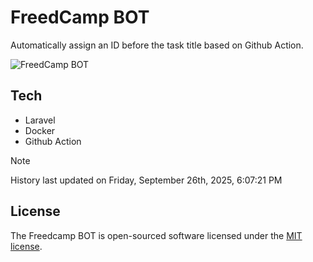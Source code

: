 # FreedCamp BOT

Automatically assign an ID before the task title based on Github Action.

![FreedCamp BOT](https://repository-images.githubusercontent.com/737932867/7d34798b-2680-471c-b089-a78a718d3d6a)

## Tech

- Laravel
- Docker
- Github Action

> [!NOTE]  
> History last updated on Friday, September 26th, 2025, 6:07:21 PM

## License

The Freedcamp BOT is open-sourced software licensed under the [MIT license](https://opensource.org/licenses/MIT).
